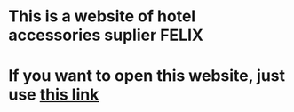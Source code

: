 <h1>This is a website of hotel accessories suplier FELIX<h1>
<p>If you want to open this website, just use 
  <a href="http://www.felixhotel.kg">this link</a>
</p>
